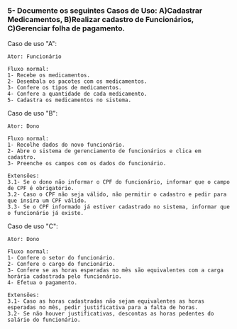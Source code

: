 ### 5- Documente os seguintes Casos de Uso: A)Cadastrar Medicamentos, B)Realizar cadastro de Funcionários, C)Gerenciar folha de pagamento.

Caso de uso "A":

    Ator: Funcionário

    Fluxo normal:
    1- Recebe os medicamentos.
    2- Desembala os pacotes com os medicamentos.
    3- Confere os tipos de medicamentos.
    4- Confere a quantidade de cada medicamento.
    5- Cadastra os medicamentos no sistema.

Caso de uso "B":

    Ator: Dono

    Fluxo normal:
    1- Recolhe dados do novo funcionário.
    2- Abre o sistema de gerenciamento de funcionários e clica em cadastro.
    3- Preenche os campos com os dados do funcionário.
    
    Extensões:
    3.1- Se o dono não informar o CPF do funcionário, informar que o campo de CPF é obrigatório.
    3.2- Caso o CPF não seja válido, não permitir o cadastro e pedir para que insira um CPF válido.
    3.3- Se o CPF informado já estiver cadastrado no sistema, informar que o funcionário já existe.

Caso de uso "C":

    Ator: Dono

    Fluxo normal:
    1- Confere o setor do funcionário.
    2- Confere o cargo do funcionário.
    3- Confere se as horas esperadas no mês são equivalentes com a carga horária cadastrada pelo funcionário.
    4- Efetua o pagamento.
    
    Extensões:
    3.1- Caso as horas cadastradas não sejam equivalentes as horas esperadas no mês, pedir justificativa para a falta de horas.
    3.2- Se não houver justificativas, descontas as horas pedentes do salário do funcionário.
